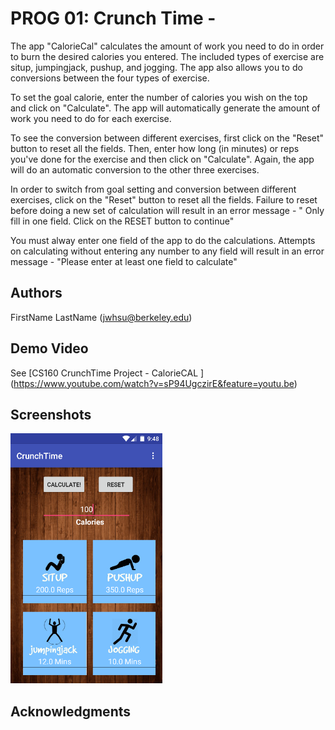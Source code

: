 # PROG 01: Crunch Time - 

The app "CalorieCal" calculates the amount of work you need to do in order to burn the desired calories you entered. The included types of exercise are situp, jumpingjack, pushup, and jogging. The app also allows you to do conversions between the four types of exercise. 

To set the goal calorie, enter the number of calories you wish on the top and click on "Calculate". The app will automatically generate the amount of work you need to do for each exercise. 

To see the conversion between different exercises, first click on the "Reset" button to reset all the fields. Then, enter how long (in minutes) or reps you've done for the exercise and then click on "Calculate". Again, the app will do an automatic conversion to the other three exercises. 

In order to switch from goal setting and conversion between different exercises, click on the "Reset" button to reset all the fields. 
Failure to reset before doing a new set of calculation will result in an error message - " Only fill in one field. Click on the RESET button to continue"

You must alway enter one field of the app to do the calculations. Attempts on calculating without entering any number to any field will result in an error message - "Please enter at least one field to calculate"

## Authors

FirstName LastName ([jwhsu@berkeley.edu](mailto:jwhsu@berkeley.edu))

## Demo Video

See [CS160 CrunchTime Project - CalorieCAL ] (https://www.youtube.com/watch?v=sP94UgczirE&feature=youtu.be)

## Screenshots

<img src="screenshots/main.png" height="400" alt="Screenshot"/>

## Acknowledgments



